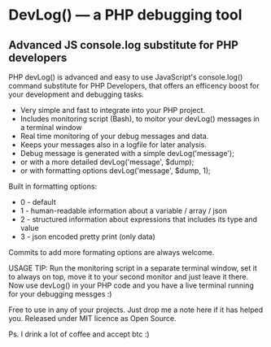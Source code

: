 # DevLog()  — a PHP debugging tool
## Advanced JS console.log substitute for PHP developers

PHP devLog() is advanced and easy to use JavaScript's console.log() command substitute for PHP Developers, that offers an efficency boost for your development and debugging tasks.

* Very simple and fast to integrate into your PHP project.
* Includes monitoring script (Bash), to moitor your devLog() messages in a terminal window 
* Real time monitoring of your debug messages and data. 
* Keeps your messages also in a logfile for later analysis. 
* Debug message is generated with a simple devLog('message');
* or with a more detailed devLog('message', $dump);
* or with formatting options devLog('message', $dump, 1);

Built in formatting options:
* 0 - default
* 1 - human-readable information about a variable / array / json
* 2 - structured information about expressions that includes its type and value
* 3 - json encoded pretty print (only data)

Commits to add more formating options are always welcome.

USAGE TIP: Run the monitoring script in a separate terminal window, set it to always on top, move it to your second monitor and just leave it there. Now use devLog() in your PHP code and you have a live terminal running for your debugging messges :)

Free to use in any of your projects. Just drop me a note here if it has helped you.
Released under MIT licence as Open Source.

Ps. I drink a lot of coffee and accept btc :)
